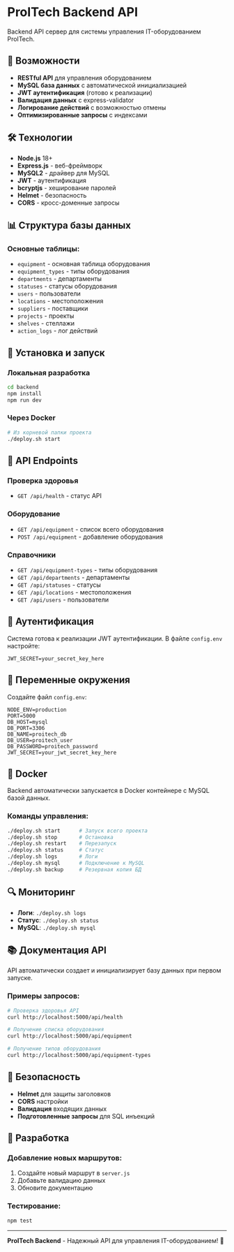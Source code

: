 # ProITech Backend API

Backend API сервер для системы управления IT-оборудованием ProITech.

## 🚀 Возможности

- **RESTful API** для управления оборудованием
- **MySQL база данных** с автоматической инициализацией
- **JWT аутентификация** (готово к реализации)
- **Валидация данных** с express-validator
- **Логирование действий** с возможностью отмены
- **Оптимизированные запросы** с индексами

## 🛠 Технологии

- **Node.js** 18+
- **Express.js** - веб-фреймворк
- **MySQL2** - драйвер для MySQL
- **JWT** - аутентификация
- **bcryptjs** - хеширование паролей
- **Helmet** - безопасность
- **CORS** - кросс-доменные запросы

## 📊 Структура базы данных

### Основные таблицы:
- `equipment` - основная таблица оборудования
- `equipment_types` - типы оборудования
- `departments` - департаменты
- `statuses` - статусы оборудования
- `users` - пользователи
- `locations` - местоположения
- `suppliers` - поставщики
- `projects` - проекты
- `shelves` - стеллажи
- `action_logs` - лог действий

## 🔧 Установка и запуск

### Локальная разработка

```bash
cd backend
npm install
npm run dev
```

### Через Docker

```bash
# Из корневой папки проекта
./deploy.sh start
```

## 📡 API Endpoints

### Проверка здоровья
- `GET /api/health` - статус API

### Оборудование
- `GET /api/equipment` - список всего оборудования
- `POST /api/equipment` - добавление оборудования

### Справочники
- `GET /api/equipment-types` - типы оборудования
- `GET /api/departments` - департаменты
- `GET /api/statuses` - статусы
- `GET /api/locations` - местоположения
- `GET /api/users` - пользователи

## 🔐 Аутентификация

Система готова к реализации JWT аутентификации. В файле `config.env` настройте:

```env
JWT_SECRET=your_secret_key_here
```

## 📝 Переменные окружения

Создайте файл `config.env`:

```env
NODE_ENV=production
PORT=5000
DB_HOST=mysql
DB_PORT=3306
DB_NAME=proitech_db
DB_USER=proitech_user
DB_PASSWORD=proitech_password
JWT_SECRET=your_jwt_secret_key_here
```

## 🐳 Docker

Backend автоматически запускается в Docker контейнере с MySQL базой данных.

### Команды управления:

```bash
./deploy.sh start      # Запуск всего проекта
./deploy.sh stop       # Остановка
./deploy.sh restart    # Перезапуск
./deploy.sh status     # Статус
./deploy.sh logs       # Логи
./deploy.sh mysql      # Подключение к MySQL
./deploy.sh backup     # Резервная копия БД
```

## 🔍 Мониторинг

- **Логи**: `./deploy.sh logs`
- **Статус**: `./deploy.sh status`
- **MySQL**: `./deploy.sh mysql`

## 📚 Документация API

API автоматически создает и инициализирует базу данных при первом запуске.

### Примеры запросов:

```bash
# Проверка здоровья API
curl http://localhost:5000/api/health

# Получение списка оборудования
curl http://localhost:5000/api/equipment

# Получение типов оборудования
curl http://localhost:5000/api/equipment-types
```

## 🚨 Безопасность

- **Helmet** для защиты заголовков
- **CORS** настройки
- **Валидация** входящих данных
- **Подготовленные запросы** для SQL инъекций

## 🔧 Разработка

### Добавление новых маршрутов:

1. Создайте новый маршрут в `server.js`
2. Добавьте валидацию данных
3. Обновите документацию

### Тестирование:

```bash
npm test
```

---

**ProITech Backend** - Надежный API для управления IT-оборудованием! 🚀
